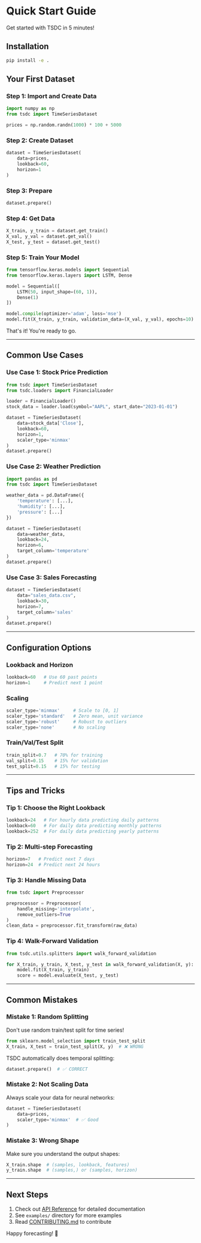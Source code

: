 # Quick Start Guide

Get started with TSDC in 5 minutes!

## Installation

```bash
pip install -e .
```

## Your First Dataset

### Step 1: Import and Create Data

```python
import numpy as np
from tsdc import TimeSeriesDataset

prices = np.random.randn(1000) * 100 + 5000
```

### Step 2: Create Dataset

```python
dataset = TimeSeriesDataset(
    data=prices,
    lookback=60,
    horizon=1
)
```

### Step 3: Prepare

```python
dataset.prepare()
```

### Step 4: Get Data

```python
X_train, y_train = dataset.get_train()
X_val, y_val = dataset.get_val()
X_test, y_test = dataset.get_test()
```

### Step 5: Train Your Model

```python
from tensorflow.keras.models import Sequential
from tensorflow.keras.layers import LSTM, Dense

model = Sequential([
    LSTM(50, input_shape=(60, 1)),
    Dense(1)
])

model.compile(optimizer='adam', loss='mse')
model.fit(X_train, y_train, validation_data=(X_val, y_val), epochs=10)
```

That's it! You're ready to go.

---

## Common Use Cases

### Use Case 1: Stock Price Prediction

```python
from tsdc import TimeSeriesDataset
from tsdc.loaders import FinancialLoader

loader = FinancialLoader()
stock_data = loader.load(symbol="AAPL", start_date="2023-01-01")

dataset = TimeSeriesDataset(
    data=stock_data['Close'],
    lookback=60,
    horizon=1,
    scaler_type='minmax'
)
dataset.prepare()
```

### Use Case 2: Weather Prediction

```python
import pandas as pd
from tsdc import TimeSeriesDataset

weather_data = pd.DataFrame({
    'temperature': [...],
    'humidity': [...],
    'pressure': [...]
})

dataset = TimeSeriesDataset(
    data=weather_data,
    lookback=24,
    horizon=6,
    target_column='temperature'
)
dataset.prepare()
```

### Use Case 3: Sales Forecasting

```python
dataset = TimeSeriesDataset(
    data="sales_data.csv",
    lookback=30,
    horizon=7,
    target_column='sales'
)
dataset.prepare()
```

---

## Configuration Options

### Lookback and Horizon

```python
lookback=60   # Use 60 past points
horizon=1     # Predict next 1 point
```

### Scaling

```python
scaler_type='minmax'     # Scale to [0, 1]
scaler_type='standard'   # Zero mean, unit variance
scaler_type='robust'     # Robust to outliers
scaler_type='none'       # No scaling
```

### Train/Val/Test Split

```python
train_split=0.7   # 70% for training
val_split=0.15    # 15% for validation
test_split=0.15   # 15% for testing
```

---

## Tips and Tricks

### Tip 1: Choose the Right Lookback

```python
lookback=24   # For hourly data predicting daily patterns
lookback=60   # For daily data predicting monthly patterns
lookback=252  # For daily data predicting yearly patterns
```

### Tip 2: Multi-step Forecasting

```python
horizon=7   # Predict next 7 days
horizon=24  # Predict next 24 hours
```

### Tip 3: Handle Missing Data

```python
from tsdc import Preprocessor

preprocessor = Preprocessor(
    handle_missing='interpolate',
    remove_outliers=True
)
clean_data = preprocessor.fit_transform(raw_data)
```

### Tip 4: Walk-Forward Validation

```python
from tsdc.utils.splitters import walk_forward_validation

for X_train, y_train, X_test, y_test in walk_forward_validation(X, y):
    model.fit(X_train, y_train)
    score = model.evaluate(X_test, y_test)
```

---

## Common Mistakes

### Mistake 1: Random Splitting

Don't use random train/test split for time series!

```python
from sklearn.model_selection import train_test_split
X_train, X_test = train_test_split(X, y)  # ❌ WRONG
```

TSDC automatically does temporal splitting:
```python
dataset.prepare()  # ✅ CORRECT
```

### Mistake 2: Not Scaling Data

Always scale your data for neural networks:

```python
dataset = TimeSeriesDataset(
    data=prices,
    scaler_type='minmax'  # ✅ Good
)
```

### Mistake 3: Wrong Shape

Make sure you understand the output shapes:

```python
X_train.shape  # (samples, lookback, features)
y_train.shape  # (samples,) or (samples, horizon)
```

---

## Next Steps

1. Check out [API Reference](API_REFERENCE.md) for detailed documentation
2. See `examples/` directory for more examples
3. Read [CONTRIBUTING.md](../CONTRIBUTING.md) to contribute

Happy forecasting! 🚀
